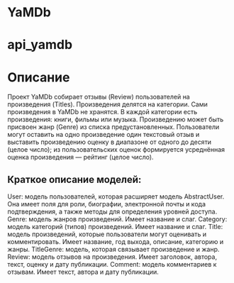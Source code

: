 # YaMDb
# api_yamdb
# Описание

Проект YaMDb собирает отзывы (Review) пользователей на произведения (Titles). Произведения делятся на категории. Сами произведения в YaMDb не хранятся. В каждой категории есть произведения: книги, фильмы или музыка. Произведению может быть присвоен жанр (Genre) из списка предустановленных. Пользователи могут оставить на одно произведение один текстовый отзыв и выставить произведению оценку в диапазоне от одного до десяти (целое число); из пользовательских оценок формируется усреднённая оценка произведения — рейтинг (целое число).

## Краткое описание моделей:

User: модель пользователей, которая расширяет модель AbstractUser. Она имеет поля для роли, биографии, электронной почты и кода подтверждения, а также методы для определения уровней доступа.
Genre: модель жанров произведений. Имеет название и слаг.
Category: модель категорий (типов) произведений. Имеет название и слаг.
Title: модель произведений, которые пользователи могут оценивать и комментировать. Имеет название, год выхода, описание, категорию и жанры.
TitleGenre: модель, которая связывает произведение и жанр.
Review: модель отзывов на произведения. Имеет заголовок, автора, текст, оценку и дату публикации.
Comment: модель комментариев к отзывам. Имеет текст, автора и дату публикации.
